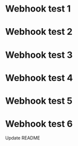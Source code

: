 # Webhook test 1
# Webhook test 2
# Webhook test 3
# Webhook test 4
# Webhook test 5
# Webhook test 6
Update README
